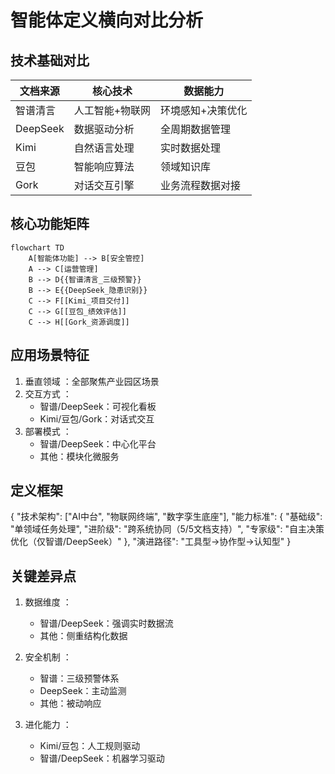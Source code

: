 # 智能体定义横向对比分析

## 技术基础对比
| 文档来源       | 核心技术                 | 数据能力               |
|----------------|--------------------------|------------------------|
| 智谱清言       | 人工智能+物联网          | 环境感知+决策优化      |
| DeepSeek       | 数据驱动分析             | 全周期数据管理         |
| Kimi           | 自然语言处理             | 实时数据处理           |
| 豆包           | 智能响应算法             | 领域知识库             |
| Gork           | 对话交互引擎             | 业务流程数据对接       |

## 核心功能矩阵
```mermaid
flowchart TD
    A[智能体功能] --> B[安全管控]
    A --> C[运营管理]
    B --> D{{智谱清言_三级预警}}
    B --> E{{DeepSeek_隐患识别}}
    C --> F[[Kimi_项目交付]]
    C --> G[[豆包_绩效评估]]
    C --> H[[Gork_资源调度]]
```
## 应用场景特征
1. 垂直领域 ：全部聚焦产业园区场景
2. 交互方式 ：
   - 智谱/DeepSeek：可视化看板
   - Kimi/豆包/Gork：对话式交互
3. 部署模式 ：
   - 智谱/DeepSeek：中心化平台
   - 其他：模块化微服务

## 定义框架
{
  "技术架构": ["AI中台", "物联网终端", "数字孪生底座"],
  "能力标准": {
    "基础级": "单领域任务处理",
    "进阶级": "跨系统协同（5/5文档支持）", 
    "专家级": "自主决策优化（仅智谱/DeepSeek）"
  },
  "演进路径": "工具型→协作型→认知型"
}

## 关键差异点
1. 数据维度 ：
   
   - 智谱/DeepSeek：强调实时数据流
   - 其他：侧重结构化数据
2. 安全机制 ：
   
   - 智谱：三级预警体系
   - DeepSeek：主动监测
   - 其他：被动响应
3. 进化能力 ：
   
   - Kimi/豆包：人工规则驱动
   - 智谱/DeepSeek：机器学习驱动
